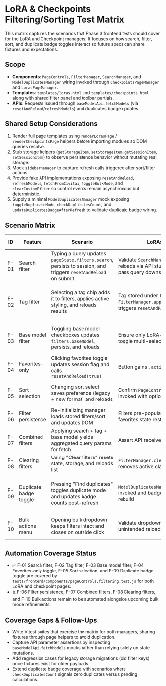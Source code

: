 # LoRA & Checkpoints Filtering/Sorting Test Matrix

This matrix captures the scenarios that Phase 3 frontend tests should cover for the LoRA and Checkpoint managers. It focuses on how search, filter, sort, and duplicate badge toggles interact so future specs can share fixtures and expectations.

## Scope

- **Components**: `PageControls`, `FilterManager`, `SearchManager`, and `ModelDuplicatesManager` wiring invoked through `CheckpointsPageManager` and `LorasPageManager`.
- **Templates**: `templates/loras.html` and `templates/checkpoints.html` along with shared filter panel and toolbar partials.
- **APIs**: Requests issued through `baseModelApi.fetchModels` (via `resetAndReload`/`refreshModels`) and duplicates badge updates.

## Shared Setup Considerations

1. Render full page templates using `renderLorasPage` / `renderCheckpointsPage` helpers before importing modules so DOM queries resolve.
2. Stub storage helpers (`getStorageItem`, `setStorageItem`, `getSessionItem`, `setSessionItem`) to observe persistence behavior without mutating real storage.
3. Mock `sidebarManager` to capture refresh calls triggered after sort/filter actions.
4. Provide fake API implementations exposing `resetAndReload`, `refreshModels`, `fetchFromCivitai`, `toggleBulkMode`, and `clearCustomFilter` so control events remain asynchronous but deterministic.
5. Supply a minimal `ModelDuplicatesManager` mock exposing `toggleDuplicateMode`, `checkDuplicatesCount`, and `updateDuplicatesBadgeAfterRefresh` to validate duplicate badge wiring.

## Scenario Matrix

| ID | Feature | Scenario | LoRAs Expectations | Checkpoints Expectations | Notes |
| --- | --- | --- | --- | --- | --- |
| F-01 | Search filter | Typing a query updates `pageState.filters.search`, persists to session, and triggers `resetAndReload` on submit | Validate `SearchManager` writes query and reloads via API stub; confirm LoRA cards pass query downstream | Same as LoRAs | Cover `enter` press and clicking search icon |
| F-02 | Tag filter | Selecting a tag chip adds it to filters, applies active styling, and reloads results | Tag stored under `filters.tags`; `FilterManager.applyFilters` persists and triggers `resetAndReload(true)` | Same; ensure base model tag set is scoped to checkpoints dataset | Include removal path |
| F-03 | Base model filter | Toggling base model checkboxes updates `filters.baseModel`, persists, and reloads | Ensure only LoRA-supported models show; toggle multi-select | Ensure SDXL/Flux base models appear as expected | Capture UI state restored from storage on next init |
| F-04 | Favorites-only | Clicking favorites toggle updates session flag and calls `resetAndReload(true)` | Button gains `.active` class and API called | Same | Verify duplicates badge refresh when active |
| F-05 | Sort selection | Changing sort select saves preference (legacy + new format) and reloads | Confirm `PageControls.saveSortPreference` invoked with option and API called | Same with checkpoints-specific defaults | Cover `convertLegacySortFormat` branch |
| F-06 | Filter persistence | Re-initializing manager loads stored filters/sort and updates DOM | Filters pre-populate chips/checkboxes; favorites state restored | Same | Requires simulating repeated construction |
| F-07 | Combined filters | Applying search + tag + base model yields aggregated query params for fetch | Assert API receives merged filter payload | Same | Validate toast messaging for active filters |
| F-08 | Clearing filters | Using "Clear filters" resets state, storage, and reloads list | `FilterManager.clearFilters` empties `filters`, removes active class, shows toast | Same | Ensure favorites-only toggle unaffected |
| F-09 | Duplicate badge toggle | Pressing "Find duplicates" toggles duplicate mode and updates badge counts post-refresh | `ModelDuplicatesManager.toggleDuplicateMode` invoked and badge refresh called after API rebuild | Same plus checkpoint-specific duplicate badge dataset | Connects to future duplicate-specific specs |
| F-10 | Bulk actions menu | Opening bulk dropdown keeps filters intact and closes on outside click | Validate dropdown class toggling and no unintended reload | Same | Guard against regression when dropdown interacts with filters |

## Automation Coverage Status

- ✅ F-01 Search filter, F-02 Tag filter, F-03 Base model filter, F-04 Favorites-only toggle, F-05 Sort selection, and F-09 Duplicate badge toggle are covered by `tests/frontend/components/pageControls.filtering.test.js` for both LoRA and checkpoint pages.
- ⏳ F-06 Filter persistence, F-07 Combined filters, F-08 Clearing filters, and F-10 Bulk actions remain to be automated alongside upcoming bulk mode refinements.

## Coverage Gaps & Follow-Ups

- Write Vitest suites that exercise the matrix for both managers, sharing fixtures through page helpers to avoid duplication.
- Capture API parameter assertions by inspecting `baseModelApi.fetchModels` mocks rather than relying solely on state mutations.
- Add regression cases for legacy storage migrations (old filter keys) once fixtures exist for older payloads.
- Extend duplicate badge coverage with scenarios where `checkDuplicatesCount` signals zero duplicates versus pending calculations.

